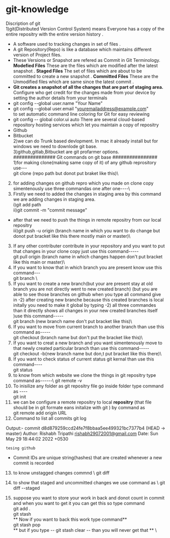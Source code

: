 # git-knowledge
Discription of git\
1)git(Distributed Version Control System)  means Everyone has a copy of the entire repositry with the entire version history .
- A software used to tracking changes in set of files .
- A git Repository(Repo) is like a database which maintains different version of Project files.
- These Versions or Snapshot are refered as Commit in Git Terminology.
**Modefied Files** These are the files which are modified after the latest snapshot .
**Staged Files** The set of files which are about to be committed to create a new snapshot .
**Committed Files** These are the Unmodified files which are same since the latest commit .
 - **Git creates a snapshot of all the changes that are part of staging area.**
Configure who get credit for the changes made from your device by setting the author details from your terminals
- git config --global user.name "Your Name" 
- git config --global user.email "youremailaddress@example.com" \
to set automatic command line coloring for Git for easy reviewing 
- git config -- global color.ui auto
There are several cloud-based repository hosting services which let you maintain a copy of repositry
- Github
- Bitbucket \
2)we can do Trunk based devlopment. In mac it already install but for windows we need to downlode git base.\
3)github,gitlab,Bitbucket are git profarmer options. \
###############  Git commands on git base ################\
1)for making clone(making same copy of it) of any github reprository use---\
git clone (repo path but donot put braket like this)\
2) for adding changes on github repro which you made on clone copy simentenously use three commandas one after one----\
3) Firstly we need to added the changes in staging area by this command we are adding changes in staging area. \
i)git add path\
ii)git commit -m "commit message"
- after that we need to push the things in remote repositry from our local repositry \
iii)git push -u origin (branch name in which you want to do change but donot put bracket like this there mostly main or master)\
3) If any other contributer contribute in your repository and you want to put that changes in your clone copy just use this command-----\
git pull origin (branch name in which changes happen don't put bracket like this main or master)\
4) If you want to know that in which branch you are present know use this command---\
git branch \
5) If you want to create a new branch(but your are present stay at old branch you are not directly went to new created branch) (but you are able to see those branches on github when you type all command give in -2) after creating new branche because this created branches is local initally you need to make it global by typing -2)  all three commandes than it directly shows all changes in your new created branches itself )use this command-----\
git branch (new branch name don't put bracket like this)\
6) If you want to move from current branch to another branch than use this command as-----\
git checkout (branch name but don't put the bracket like this)\
7) If you want to creat a new branch and you want simentenously move to that newly created particular branch than use this command-----\
git checkout -b(new branch name but don,t put bracket like this there)\
8) If you want to check status of current status  git kernal than use this command---- \
git status
9) to know from which website we clone the things in git repositry type command as------\ 
git remote -v
10) To inisilize any folder as git repositry file go inside folder type command as ----\
git init
11) we can be configure a remote repositry to local **repositry** (that file should be in git formate eans initalize with git )  by command as \
git remote add origin URL
12) Command to list all commits
 git log 
 
Output:- 
commit d8d879259ccd24fe7f8bbaa5ee499321bc7377b4 (HEAD -> master)
Author: Rishabh Tripathi <rishabh29072001@gmail.com>
Date:   Sun May 29 18:44:02 2022 +0530

    tesing github
- Commit IDs are  unique string(hashes) that are created whenever a new commit is recorded 
13) to know unstagged changes commnd \ 
git diff 

14) to show that staged and uncommitted changes we use command as \ 
git diff --staged

15) suppose you want to store your work in back and donot count in commit and when you want to get it you can get this so type command \
git add . \
git stash \
** Now if you want to back this work type command** \
git stash pop \
** but if you type -- git stash clear -- than you will never get that ** \


